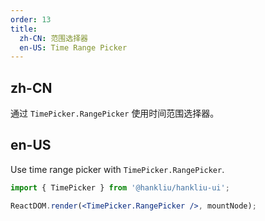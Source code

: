 ```yaml
---
order: 13
title:
  zh-CN: 范围选择器
  en-US: Time Range Picker
---
```


## zh-CN

通过 `TimePicker.RangePicker` 使用时间范围选择器。

## en-US

Use time range picker with `TimePicker.RangePicker`.

```jsx
import { TimePicker } from '@hankliu/hankliu-ui';

ReactDOM.render(<TimePicker.RangePicker />, mountNode);
```
